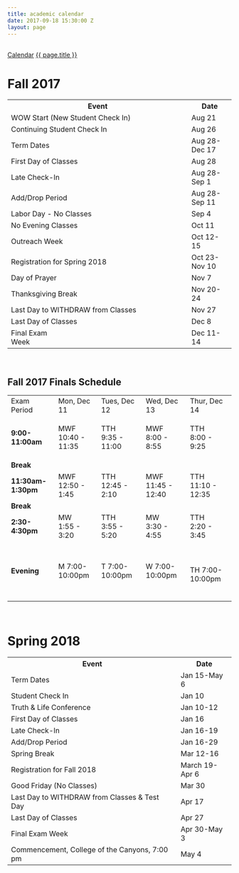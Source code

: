 ```yaml
---
title: academic calendar
date: 2017-09-18 15:30:00 Z
layout: page
---
```


<br>
<div class="row">
  <div class="col s12">
    <nav>
     <div class="nav-wrapper white">
       <div class="col s12">
         <a href="{{ "/academics/undergraduate" | prepend: site.url }}" class="breadcrumb">Calendar</a>
         <a href="#!" class="breadcrumb">{{ page.title }}</a>
       </div>
     </div>
   </nav>
  </div>
</div>
<h1>Fall 2017</h1>
<table class="bordered">
<tbody>
<tr><th>Event</th><th>Date</th></tr>
<tr>
<td>WOW Start (New Student Check In)</td>
<td>Aug 21</td>
</tr>
<tr>
<td>Continuing Student Check In</td>
<td>Aug 26</td>
</tr>
<tr>
<td>Term Dates</td>
<td>Aug 28-Dec 17</td>
</tr>
<tr>
<td>First Day of Classes</td>
<td>Aug 28</td>
</tr>
<tr>
<td>Late Check-In</td>
<td>Aug 28-Sep 1</td>
</tr>
<tr>
<td>Add/Drop Period</td>
<td>Aug 28-Sep 11</td>
</tr>
<tr>
<td>Labor Day - No Classes</td>
<td>Sep 4</td>
</tr>
<tr>
<td>No Evening Classes</td>
<td>Oct 11</td>
</tr>
<tr>
<td>Outreach Week</td>
<td>Oct 12-15</td>
</tr>
<tr>
<td>Registration for Spring 2018</td>
<td>Oct 23-Nov 10</td>
</tr>
<tr>
<td>Day of Prayer</td>
<td>Nov 7</td>
</tr>
<tr>
<td>Thanksgiving Break                                         </td>
<td>Nov 20-24</td>
</tr>
<tr>
<td>Last Day to WITHDRAW from Classes</td>
<td>Nov 27</td>
</tr>
<tr>
<td>Last Day of Classes</td>
<td>Dec 8</td>
</tr>
<tr>
<td>Final Exam Week                                                                      </td>
<td>Dec 11-14</td>
</tr>
</tbody>
</table>
<p> </p>
<h2>Fall 2017 Finals Schedule</h2>
<table class="bordered">
<tbody>
<tr>
<td class="boldText">Exam Period</td>
<td class="boldText">Mon, Dec 11</td>
<td class="boldText">Tues, Dec 12</td>
<td class="boldText">Wed, Dec 13</td>
<td class="boldText">Thur, Dec 14</td>
</tr>
<tr>
<td><strong>9:00-11:00am</strong></td>
<td>
<p>MWF <br />10:40 - 11:35</p>
</td>
<td>TTH <br />9:35 - 11:00</td>
<td>MWF <br />8:00 - 8:55</td>
<td>TTH <br />8:00 - 9:25</td>
</tr>
<tr>
<td colspan="5"><strong>Break</strong></td>
</tr>
<tr>
<td><strong>11:30am-1:30pm</strong></td>
<td>MWF <br />12:50 - 1:45</td>
<td>TTH <br />12:45 - 2:10</td>
<td>MWF <br />11:45 - 12:40</td>
<td>TTH <br />11:10 - 12:35</td>
</tr>
<tr>
<td colspan="5"><strong>Break</strong></td>
</tr>
<tr>
<td><strong>2:30-4:30pm</strong></td>
<td>MW <br />1:55 - 3:20</td>
<td>TTH <br />3:55 - 5:20</td>
<td>MW <br />3:30 - 4:55</td>
<td>TTH <br />2:20 - 3:45</td>
</tr>
<tr>
<td><strong>Evening</strong></td>
<td>M 7:00-10:00pm</td>
<td>T 7:00-10:00pm</td>
<td>W 7:00-10:00pm</td>
<td>
<p> </p>
<p>TH 7:00-10:00pm<br /><br /></p>
</td>
</tr>
</tbody>
</table>
<p> </p>
<h1>Spring 2018</h1>
<table class="bordered">
<tbody>
<tr><th>Event</th><th>Date</th></tr>
<tr>
<td>Term Dates</td>
<td>Jan 15-May 6</td>
</tr>
<tr>
<td>Student Check In</td>
<td>Jan 10</td>
</tr>
<tr>
<td>Truth & Life Conference</td>
<td>Jan 10-12</td>
</tr>
<tr>
<td>First Day of Classes</td>
<td>Jan 16</td>
</tr>
<tr>
<td>Late Check-In</td>
<td>Jan 16-19</td>
</tr>
<tr>
<td>Add/Drop Period</td>
<td>Jan 16-29</td>
</tr>
<tr>
<td>Spring Break</td>
<td>Mar 12-16</td>
</tr>
<tr>
<td>Registration for Fall 2018</td>
<td>March 19-Apr 6</td>
</tr>
<tr>
<td>Good Friday (No Classes)</td>
<td>Mar 30</td>
</tr>
<tr>
<td>Last Day to WITHDRAW from Classes & Test Day</td>
<td>Apr 17</td>
</tr>
<tr>
<td>Last Day of Classes</td>
<td>Apr 27</td>
</tr>
<tr>
<td>Final Exam Week</td>
<td>Apr 30-May 3</td>
</tr>
<tr>
<td>Commencement, College of the Canyons, 7:00 pm             </td>
<td>May 4</td>
</tr>
</tbody>
</table>
<p> </p>
